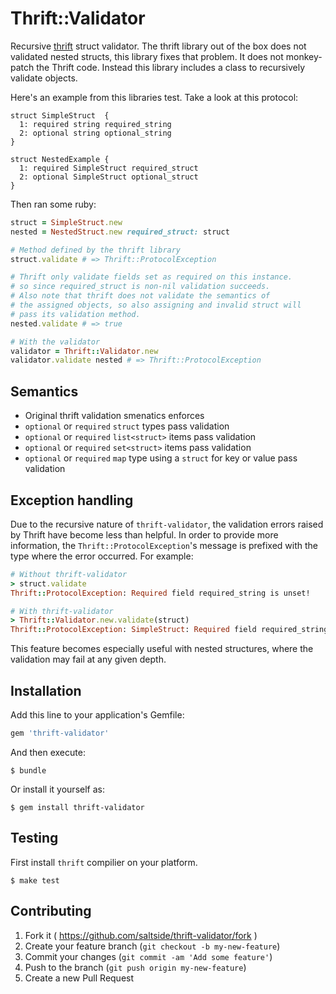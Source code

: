 # Thrift::Validator

Recursive [thrift][] struct validator. The thrift library out of the
box does not validated nested structs, this library fixes that
problem. It does not monkey-patch the Thrift code. Instead this
library includes a class to recursively validate objects.

Here's an example from this libraries test. Take a look at this
protocol:

```thrift
struct SimpleStruct  {
  1: required string required_string
  2: optional string optional_string
}

struct NestedExample {
  1: required SimpleStruct required_struct
  2: optional SimpleStruct optional_struct
}
```

Then ran some ruby:

```ruby
struct = SimpleStruct.new
nested = NestedStruct.new required_struct: struct

# Method defined by the thrift library
struct.validate # => Thrift::ProtocolException

# Thrift only validate fields set as required on this instance.
# so since required_struct is non-nil validation succeeds.
# Also note that thrift does not validate the semantics of
# the assigned objects, so also assigning and invalid struct will
# pass its validation method.
nested.validate # => true

# With the validator
validator = Thrift::Validator.new
validator.validate nested # => Thrift::ProtocolException
```

## Semantics

* Original thrift validation smenatics enforces
* `optional` or `required` `struct` types pass validation
* `optional` or `required` `list<struct>` items pass validation
* `optional` or `required` `set<struct>` items pass validation
* `optional` or `required` `map` type using a `struct` for key or
  value pass validation

## Exception handling

Due to the recursive nature of `thrift-validator`, the validation
errors raised by Thrift have become less than helpful. In order
to provide more information, the `Thrift::ProtocolException`'s
message is prefixed with the type where the error occurred. For
example:

```ruby
# Without thrift-validator
> struct.validate
Thrift::ProtocolException: Required field required_string is unset!

# With thrift-validator
> Thrift::Validator.new.validate(struct)
Thrift::ProtocolException: SimpleStruct: Required field required_string is unset!
```

This feature becomes especially useful with nested structures,
where the validation may fail at any given depth.

## Installation

Add this line to your application's Gemfile:

```ruby
gem 'thrift-validator'
```

And then execute:

    $ bundle

Or install it yourself as:

    $ gem install thrift-validator

## Testing

First install `thrift` compilier on your platform.

	$ make test

## Contributing

1. Fork it ( https://github.com/saltside/thrift-validator/fork )
2. Create your feature branch (`git checkout -b my-new-feature`)
3. Commit your changes (`git commit -am 'Add some feature'`)
4. Push to the branch (`git push origin my-new-feature`)
5. Create a new Pull Request

[thrift]: https://thrift.apache.org
